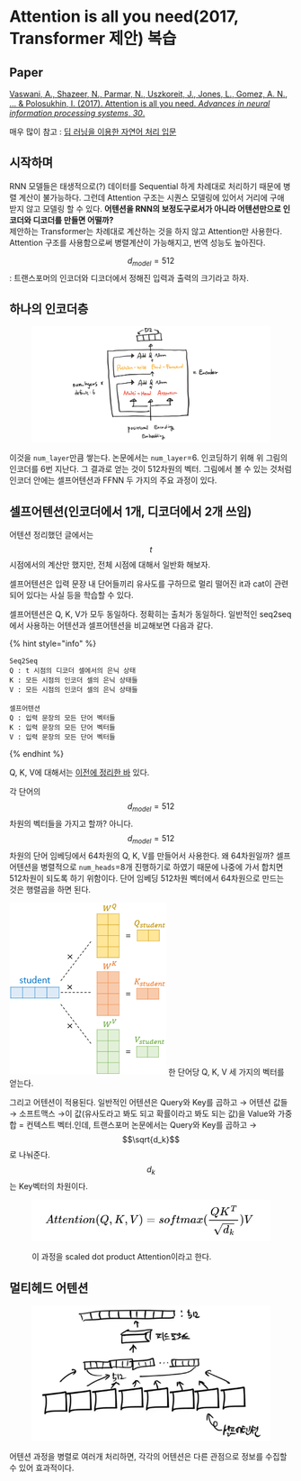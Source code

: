 # Attention is all you need(2017, Transformer 제안) 복습

## Paper

[Vaswani, A., Shazeer, N., Parmar, N., Uszkoreit, J., Jones, L., Gomez, A. N., … & Polosukhin, I. (2017). Attention is all you need. _Advances in neural information processing systems_, _30_.](https://proceedings.neurips.cc/paper/2017/hash/3f5ee243547dee91fbd053c1c4a845aa-Abstract.html)

매우 많이 참고 : [딥 러닝을 이용한 자연어 처리 입문](https://wikidocs.net/31379)

## 시작하며

RNN 모델들은 태생적으로(?) 데이터를 Sequential 하게 차례대로 처리하기 때문에 병렬 계산이 불가능하다. 그런데 Attention 구조는 시퀀스 모델링에 있어서 거리에 구애 받지 않고 모델링 할 수 있다. **어텐션을 RNN의 보정도구로서가 아니라 어텐션만으로 인코더와 디코더를 만들면 어떨까?**\
제안하는 Transformer는 차례대로 계산하는 것을 하지 않고 Attention만 사용한다. Attention 구조를 사용함으로써 병렬계산이 가능해지고, 번역 성능도 높아진다.

$$d_{model}=512$$ : 트랜스포머의 인코더와 디코더에서 정해진 입력과 출력의 크기라고 하자.

## 하나의 인코더층

<figure><img src="../../.gitbook/assets/image (30) (1).png" alt=""><figcaption></figcaption></figure>

이것을 `num_layer`만큼 쌓는다. 논문에서는 `num_layer`=6. 인코딩하기 위해 위 그림의 인코더를 6번 지난다. 그 결과로 얻는 것이 512차원의 벡터. 그림에서 볼 수 있는 것처럼 인코더 안에는 셀프어텐션과 FFNN 두 가지의 주요 과정이 있다.

## 셀프어텐션(인코더에서 1개, 디코더에서 2개 쓰임)

어텐션 정리했던 글에서는 $$t$$시점에서의 계산만 했지만, 전체 시점에 대해서 일반화 해보자.

셀프어텐션은 입력 문장 내 단어들끼리 유사도를 구하므로 멀리 떨어진 it과 cat이 관련되어 있다는 사실 등을 학습할 수 있다.

셀프어텐션은 Q, K, V가 모두 동일하다. 정확히는 출처가 동일하다. 일반적인 seq2seq에서 사용하는 어텐션과 셀프어텐션을 비교해보면 다음과 같다.

{% hint style="info" %}
```
Seq2Seq
Q : t 시점의 디코더 셀에서의 은닉 상태
K : 모든 시점의 인코더 셀의 은닉 상태들
V : 모든 시점의 인코더 셀의 은닉 상태들

셀프어텐션
Q : 입력 문장의 모든 단어 벡터들
K : 입력 문장의 모든 단어 벡터들
V : 입력 문장의 모든 단어 벡터들
```
{% endhint %}

Q, K, V에 대해서는 [이전에 정리한 바](attention-2014.md#undefined-2) 있다.

각 단어의 $$d_{model}=512$$차원의 벡터들을 가지고 할까? 아니다. $$d_{model}=512$$차원의 단어 임베딩에서 64차원의 Q, K, V를 만들어서 사용한다. 왜 64차원일까? 셀프어텐션을 병렬적으로 `num_heads`=8개 진행하기로 하였기 때문에 나중에 가서 합치면 512차원이 되도록 하기 위함이다. 단어 임베딩 512차원 벡터에서 64차원으로 만드는 것은 행렬곱을 하면 된다.

<img src="../../.gitbook/assets/image (10) (4).png" alt="" data-size="original">  한 단어당 Q, K, V 세 가지의 벡터를 얻는다.

그리고 어텐션이 적용된다. 일반적인 어텐션은 Query와 Key를 곱하고 → 어텐션 값들 → 소프트맥스 →이 값(유사도라고 봐도 되고 확률이라고 봐도 되는 값)을 Value와 가중합 = 컨텍스트 벡터.인데, 트랜스포머 논문에서는 Query와 Key를 곱하고 → $$\sqrt{d_k}$$로 나눠준다. $$d_k$$는 Key벡터의 차원이다.

<figure><img src="../../.gitbook/assets/image (3) (1).png" alt=""><figcaption><p>이 과정을 scaled dot product Attention이라고 한다.</p></figcaption></figure>

## 멀티헤드 어텐션

<figure><img src="../../.gitbook/assets/image (5) (1).png" alt=""><figcaption></figcaption></figure>

어텐션 과정을 병렬로 여러개 처리하면, 각각의 어텐션은 다른 관점으로 정보를 수집할 수 있어 효과적이다.



